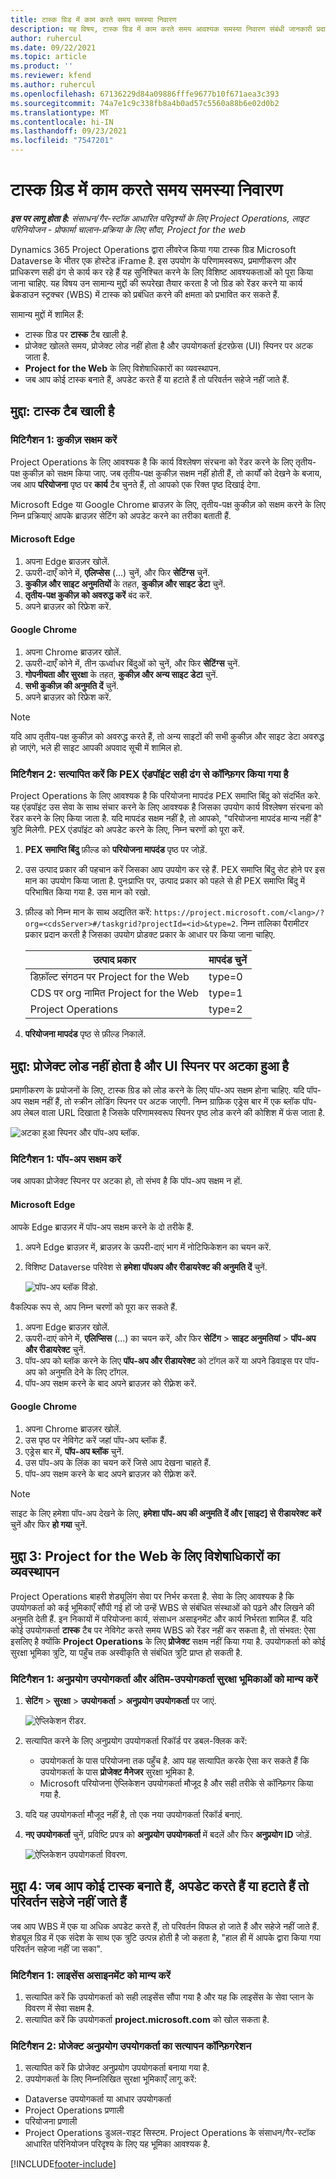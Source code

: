 ```yaml
---
title: टास्क ग्रिड में काम करते समय समस्या निवारण
description: यह विषय, टास्क ग्रिड में काम करते समय आवश्यक समस्या निवारण संबंधी जानकारी प्रदान करता है.
author: ruhercul
ms.date: 09/22/2021
ms.topic: article
ms.product: ''
ms.reviewer: kfend
ms.author: ruhercul
ms.openlocfilehash: 67136229d84a09886fffe9677b10f671aea3c393
ms.sourcegitcommit: 74a7e1c9c338fb8a4b0ad57c5560a88b6e02d0b2
ms.translationtype: MT
ms.contentlocale: hi-IN
ms.lasthandoff: 09/23/2021
ms.locfileid: "7547201"
---
```

# <a name="troubleshoot-working-in-the-task-grid"></a>टास्क ग्रिड में काम करते समय समस्या निवारण 


_**इस पर लागू होता है:** संसाधन/गैर-स्टॉक आधारित परिदृश्यों के लिए Project Operations, लाइट परिनियोजन - प्रोफार्मा चालान-प्रक्रिया के लिए सौदा, Project for the web_

Dynamics 365 Project Operations द्वारा लीवरेज किया गया टास्क ग्रिड Microsoft Dataverse के भीतर एक होस्टेड iFrame है. इस उपयोग के परिणामस्वरूप, प्रमाणीकरण और प्राधिकरण सही ढंग से कार्य कर रहे हैं यह सुनिश्चित करने के लिए विशिष्ट आवश्यकताओं को पूरा किया जाना चाहिए. यह विषय उन सामान्य मुद्दों की रूपरेखा तैयार करता है जो ग्रिड को रेंडर करने या कार्य ब्रेकडाउन स्ट्रक्चर (WBS) में टास्क को प्रबंधित करने की क्षमता को प्रभावित कर सकते हैं.

सामान्य मुद्दों में शामिल हैं:

- टास्क ग्रिड पर **टास्क** टैब खाली है.
- प्रोजेक्ट खोलते समय, प्रोजेक्ट लोड नहीं होता है और उपयोगकर्ता इंटरफ़ेस (UI) स्पिनर पर अटक जाता है.
- **Project for the Web** के लिए विशेषाधिकारों का व्यवस्थापन.
- जब आप कोई टास्क बनाते हैं, अपडेट करते हैं या हटाते हैं तो परिवर्तन सहेजे नहीं जाते हैं.

## <a name="issue-the-task-tab-is-empty"></a>मुद्दा: टास्क टैब खाली है

### <a name="mitigation-1-enable-cookies"></a>मिटिगैशन 1: कुकीज़ सक्षम करें

Project Operations के लिए आवश्यक है कि कार्य विश्लेषण संरचना को रेंडर करने के लिए तृतीय-पक्ष कुकीज़ को सक्षम किया जाए. जब तृतीय-पक्ष कुकीज़ सक्षम नहीं होती हैं, तो कार्यों को देखने के बजाय, जब आप **परियोजना** पृष्ठ पर **कार्य** टैब चुनते हैं, तो आपको एक रिक्त पृष्ठ दिखाई देगा.

Microsoft Edge या Google Chrome ब्राउज़र के लिए, तृतीय-पक्ष कुकीज़ को सक्षम करने के लिए निम्न प्रक्रियाएं आपके ब्राउज़र सेटिंग को अपडेट करने का तरीका बताती हैं.

#### <a name="microsoft-edge"></a>Microsoft Edge

1. अपना Edge ब्राउज़र खोलें.
2. ऊपरी-दाएँ कोने में, **एलिप्सेस** (...) चुनें, और फिर **सेटिंग्स** चुनें.
3. **कुकीज़ और साइट अनुमतियों** के तहत, **कुकीज़ और साइट डेटा** चुनें.
4. **तृतीय-पक्ष कुकीज़ को अवरुद्ध करें** बंद करें.
5. अपने ब्राउज़र को रिफ्रेश करें. 

#### <a name="google-chrome"></a>Google Chrome

1. अपना Chrome ब्राउज़र खोलें.
2. ऊपरी-दाएँ कोने में, तीन ऊर्ध्वाधर बिंदुओं को चुनें, और फिर **सेटिंग्स** चुनें.
3. **गोपनीयता और सुरक्षा** के तहत, **कुकीज़ और अन्य साइट डेटा** चुनें.
4. **सभी कुकीज़ की अनुमति दें** चुनें.
5. अपने ब्राउज़र को रिफ्रेश करें. 

> [!NOTE]
> यदि आप तृतीय-पक्ष कुकीज़ को अवरुद्ध करते हैं, तो अन्य साइटों की सभी कुकीज़ और साइट डेटा अवरुद्ध हो जाएंगे, भले ही साइट आपकी अपवाद सूची में शामिल हो.

### <a name="mitigation-2-validate-the-pex-endpoint-has-been-correctly-configured"></a>मिटिगैशन 2: सत्यापित करें कि PEX एंडपॉइंट सही ढंग से कॉन्फ़िगर किया गया है

Project Operations के लिए आवश्यक है कि परियोजना मापदंड PEX समाप्ति बिंदु को संदर्भित करे. यह एंडपॉइंट उस सेवा के साथ संचार करने के लिए आवश्यक है जिसका उपयोग कार्य विश्लेषण संरचना को रेंडर करने के लिए किया जाता है. यदि मापदंड सक्षम नहीं है, तो आपको, "परियोजना मापदंड मान्य नहीं है" त्रुटि मिलेगी. PEX एंडपॉइंट को अपडेट करने के लिए, निम्न चरणों को पूरा करें.

1. **PEX समाप्ति बिंदु** फ़ील्ड को **परियोजना मापदंड** पृष्ठ पर जोड़ें.
2. उस उत्पाद प्रकार की पहचान करें जिसका आप उपयोग कर रहे हैं. PEX समाप्ति बिंदु सेट होने पर इस मान का उपयोग किया जाता है. पुनःप्राप्ति पर, उत्पाद प्रकार को पहले से ही PEX समाप्ति बिंदु में परिभाषित किया गया है. उस मान को रखो.
3. फ़ील्ड को निम्न मान के साथ अद्यतित करें: `https://project.microsoft.com/<lang>/?org=<cdsServer>#/taskgrid?projectId=<id>&type=2`. निम्न तालिका पैरामीटर प्रकार प्रदान करती है जिसका उपयोग प्रोडक्ट प्रकार के आधार पर किया जाना चाहिए.

      | **उत्पाद प्रकार**                     | **मापदंड चुनें** |
      |--------------------------------------|--------------------|
      | डिफ़ॉल्ट संगठन पर Project for the Web   | type=0             |
      | CDS पर org नामित Project for the Web | type=1             |
      | Project Operations                   | type=2             |

4. **परियोजना मापदंड** पृष्ठ से फ़ील्ड निकालें.

## <a name="issue-the-project-doesnt-load-and-the-ui-is-stuck-on-the-spinner"></a>मुद्दा: प्रोजेक्ट लोड नहीं होता है और UI स्पिनर पर अटका हुआ है

प्रमाणीकरण के प्रयोजनों के लिए, टास्क ग्रिड को लोड करने के लिए पॉप-अप सक्षम होना चाहिए. यदि पॉप-अप सक्षम नहीं हैं, तो स्क्रीन लोडिंग स्पिनर पर अटक जाएगी. निम्न ग्राफ़िक एड्रेस बार में एक ब्लॉक पॉप-अप लेबल वाला URL दिखाता है जिसके परिणामस्वरूप स्पिनर पृष्ठ लोड करने की कोशिश में फंस जाता है. 

   ![अटका हुआ स्पिनर और पॉप-अप ब्लॉक.](media/popupsblocked.png)

### <a name="mitigation-1-enable-pop-ups"></a>मिटिगैशन 1: पॉप-अप सक्षम करें

जब आपका प्रोजेक्ट स्पिनर पर अटका हो, तो संभव है कि पॉप-अप सक्षम न हों.

#### <a name="microsoft-edge"></a>Microsoft Edge

आपके Edge ब्राउज़र में पॉप-अप सक्षम करने के दो तरीके हैं.

1. अपने Edge ब्राउज़र में, ब्राउज़र के ऊपरी-दाएं भाग में नोटिफिकेशन का चयन करें.
2. विशिष्ट Dataverse परिवेश से **हमेशा पॉपअप और रीडायरेक्ट की अनुमति दें** चुनें.
 
     ![पॉप-अप ब्लॉक विंडो.](media/enablepopups.png)

वैकल्पिक रूप से, आप निम्न चरणों को पूरा कर सकते हैं.

1. अपना Edge ब्राउज़र खोलें.
2. ऊपरी-दाएं कोने में, **एलिप्सिस** (...) का चयन करें, और फिर **सेटिंग** > **साइट अनुमतियां** > **पॉप-अप और रीडायरेक्ट** चुनें.
3. पॉप-अप को ब्लॉक करने के लिए **पॉप-अप और रीडायरेक्ट** को टॉगल करें या अपने डिवाइस पर पॉप-अप को अनुमति देने के लिए टॉगल.
4. पॉप-अप सक्षम करने के बाद अपने ब्राउज़र को रीफ़्रेश करें. 

#### <a name="google-chrome"></a>Google Chrome
1. अपना Chrome ब्राउज़र खोलें.
2. उस पृष्ठ पर नेविगेट करें जहां पॉप-अप ब्लॉक हैं.
3. एड्रेस बार में, **पॉप-अप ब्लॉक** चुनें.
4. उस पॉप-अप के लिंक का चयन करें जिसे आप देखना चाहते हैं.
5. पॉप-अप सक्षम करने के बाद अपने ब्राउज़र को रीफ़्रेश करें. 

> [!NOTE]
> साइट के लिए हमेशा पॉप-अप देखने के लिए, **हमेशा पॉप-अप की अनुमति दें और [साइट] से रीडायरेक्ट करें** चुनें और फिर **हो गया** चुनें.

## <a name="issue-3-administration-of-privileges-for-project-for-the-web"></a>मुद्दा 3: Project for the Web के लिए विशेषाधिकारों का व्यवस्थापन

Project Operations बाहरी शेड्यूलिंग सेवा पर निर्भर करता है. सेवा के लिए आवश्यक है कि उपयोगकर्ता को कई भूमिकाएँ सौंपी गई हों जो उन्हें WBS से संबंधित संस्थाओं को पढ़ने और लिखने की अनुमति देती हैं. इन निकायों में परियोजना कार्य, संसाधन असाइनमेंट और कार्य निर्भरता शामिल हैं. यदि कोई उपयोगकर्ता **टास्क** टैब पर नेविगेट करते समय WBS को रेंडर नहीं कर सकता है, तो संभवत: ऐसा इसलिए है क्योंकि **Project Operations** के लिए **प्रोजेक्ट** सक्षम नहीं किया गया है. उपयोगकर्ता को कोई सुरक्षा भूमिका त्रुटि, या पहुँच तक अस्वीकृति से संबंधित त्रुटि प्राप्त हो सकती है.

### <a name="mitigation-1-validate-the-application-user-and-end-user-security-roles"></a>मिटिगैशन 1: अनुप्रयोग उपयोगकर्ता और अंतिम-उपयोगकर्ता सुरक्षा भूमिकाओं को मान्य करें

1. **सेटिंग** > **सुरक्षा** > **उपयोगकर्ता** > **अनुप्रयोग उपयोगकर्ता** पर जाएं.  

   ![ऐप्लिकेशन रीडर.](media/applicationuser.jpg)
   
2. सत्यापित करने के लिए अनुप्रयोग उपयोगकर्ता रिकॉर्ड पर डबल-क्लिक करें:

     - उपयोगकर्ता के पास परियोजना तक पहुँच है. आप यह सत्यापित करके ऐसा कर सकते हैं कि उपयोगकर्ता के पास **प्रोजेक्ट मैनेजर** सुरक्षा भूमिका है.
     - Microsoft परियोजना ऐप्लिकेशन उपयोगकर्ता मौजूद है और सही तरीके से कॉन्फ़िगर किया गया है.
 
3. यदि यह उपयोगकर्ता मौजूद नहीं है, तो एक नया उपयोगकर्ता रिकॉर्ड बनाएं. 
4. **नए उपयोगकर्ता** चुनें, प्रविष्टि प्रपत्र को **अनुप्रयोग उपयोगकर्ता** में बदलें और फिर **अनुप्रयोग ID** जोड़ें.

   ![ऐप्लिकेशन उपयोगकर्ता विवरण.](media/applicationuserdetails.jpg)


## <a name="issue-4-changes-arent-saved-when-you-create-update-or-delete-a-task"></a>मुद्दा 4: जब आप कोई टास्क बनाते हैं, अपडेट करते हैं या हटाते हैं तो परिवर्तन सहेजे नहीं जाते हैं

जब आप WBS में एक या अधिक अपडेट करते हैं, तो परिवर्तन विफल हो जाते हैं और सहेजे नहीं जाते हैं. शेड्यूल ग्रिड में एक संदेश के साथ एक त्रुटि उत्पन्न होती है जो कहता है, "हाल ही में आपके द्वारा किया गया परिवर्तन सहेजा नहीं जा सका".

### <a name="mitigation-1-validate-the-license-assignment"></a>मिटिगैशन 1: लाइसेंस असाइनमेंट को मान्य करें

1. सत्यापित करें कि उपयोगकर्ता को सही लाइसेंस सौंपा गया है और यह कि लाइसेंस के सेवा प्लान के विवरण में सेवा सक्षम है.  
2. सत्यापित करें कि उपयोगकर्ता **project.microsoft.com** को खोल सकता है.
    
### <a name="mitigation-2-validation-configuration-of-the-project-application-user"></a>मिटिगैशन 2: प्रोजेक्ट अनुप्रयोग उपयोगकर्ता का सत्यापन कॉन्फ़िगरेशन
1. सत्यापित करें कि प्रोजेक्ट अनुप्रयोग उपयोगकर्ता बनाया गया है.
2. उपयोगकर्ता के लिए निम्नलिखित सुरक्षा भूमिकाएँ लागू करें:
  
  - Dataverse उपयोगकर्ता या आधार उपयोगकर्ता
  - Project Operations प्रणाली
  - परियोजना प्रणाली
  - Project Operations डुअल-राइट सिस्टम. Project Operations के संसाधन/गैर-स्टॉक आधारित परिनियोजन परिदृश्य के लिए यह भूमिका आवश्यक है.


[!INCLUDE[footer-include](../includes/footer-banner.md)]
